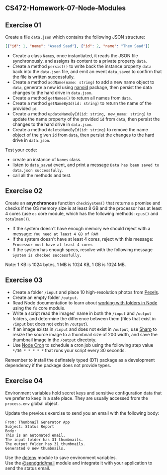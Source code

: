 ## CS472-Homework-07-Node-Modules

## Exercise 01
Create a file `data.json` which contains the following JSON structure:
```json
[{"id": 1, "name": "Asaad Saad"}, {"id": 2, "name": "Theo Saad"}]
```
* Create a class `Names`, once instantiated, it reads the JSON file synchronously, and assigns its content to a private property `data`.
* Create a method `persist()` to write back the instance property `data` back into the `data.json` file, and emit an event `data_saved` to confirm that the file is written successfully.  
* Create a method `addName(name: string)` to add a new name object to `data`, generate a new id using [nanoid](https://www.npmjs.com/package/nanoid) package, then persist the data changes to the hard drive in `data.json`.
* Create a method `getNames()` to return all names from `data`.  
* Create a method `getNameById(id: string)` to return the name of the provided `id`.
* Create a method `updateNameById(id: string, new_name: string)` to update the name property of the provided `id` from `data`, then persist the changes to the hard drive in `data.json`.
* Create a method `deleteNameById(id: string)` to remove the name object of the given `id` from `data`, then persist the changes to the hard drive in `data.json`.
  
Test your code: 
* create an instance of `Names` class.
* listen to `data_saved` event, and print a message `Data has been saved to data.json successfully`.
* call all the methods and test.
  
## Exercise 02
Create an **asynchronous** function `checkSystem()` that returns a promise and checks if the OS memory size is at least 8 GB and the processor has at least 4 cores (use `os` core module, which has the following methods: `cpus()` and `totalmem()`).  

* If the system doesn't have enough memory we should reject with a message: `You need at least 4 GB of RAM`
* If the system doesn't have at least 4 cores, reject with this message: `Processor must have at least 4 cores`
* If the system has enough specs, resolve with the following message `System is checked successfully.`  
  
Note: 1 KB is 1024 bytes, 1 MB is 1024 KB, 1 GB is 1024 MB.

## Exercise 03
* Create a folder `/input` and place 10 high-resolution photos from [Pexels](https://www.pexels.com/).
* Create an empty folder `/output`.
* Read Node documentation to learn about [working with folders in Node](https://nodejs.org/en/learn/manipulating-files/working-with-folders-in-nodejs) using the `fs` core module.
* Write a script read the images' name in both the `/input` and `/output` folders, and determine the difference between them (files that exist in `/input` but does not exist in `/output`).
* If an image exists in `/input` and does not exist in `/output`, use [Sharp](https://www.npmjs.com/package/sharp) to resize the source image to a thumbnail size of 200 width, and save the thumbnail image in the `/output` directoty.
* Use [Node Cron](https://www.npmjs.com/package/node-cron) to schedule a cron job using the following step value `*/30 * * * * *` that runs your script every 30 seconds.
  
Remember to install the definately typed (DT) package as a development dependency if the package does not provide types.

## Exercise 04
Environment variables hold secret keys and sensitive configuration data that we prefer to keep in a safe place. They are usually accessed from the `process.env` global object.
  
Update the previous exercise to send you an email with the following body:
```
From: Thumbnail Generator App
Subject: Status Report
Body: 
This is an automated email. 
The input folder has 31 thumbnails.
The output folder has 31 thumbnails.
Generated 0 new thumbnails. 
```
Use the [dotenv](https://www.npmjs.com/package/dotenv) module to save environment variables.  
Use the [@sendgrid/mail](https://www.npmjs.com/package/@sendgrid/mail) module and integrate it with your application to send the status email.
